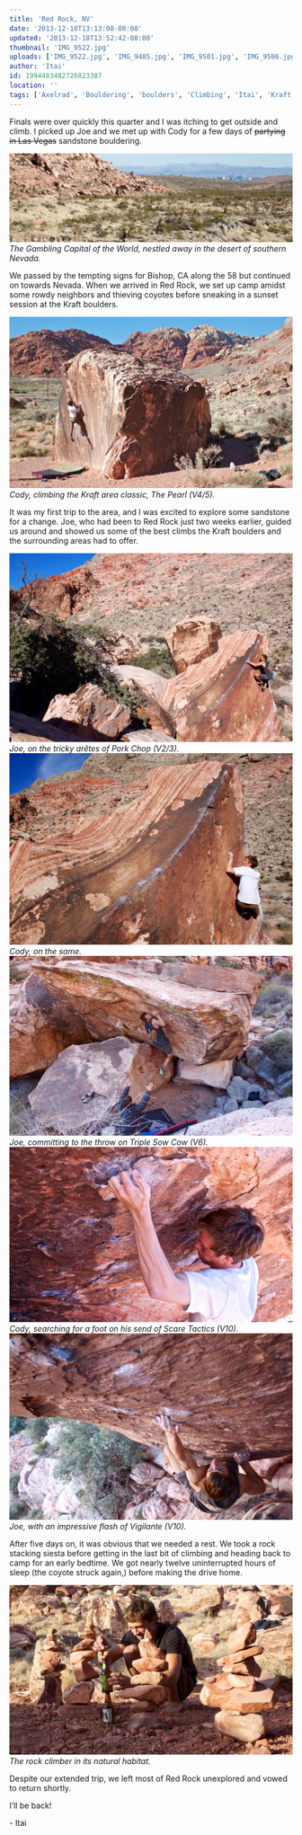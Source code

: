 ```yaml
---
title: 'Red Rock, NV'
date: '2013-12-18T13:13:00-08:00'
updated: '2013-12-18T13:52:42-08:00'
thumbnail: 'IMG_9522.jpg'
uploads: ['IMG_9522.jpg', 'IMG_9485.jpg', 'IMG_9501.jpg', 'IMG_9506.jpg', 'IMG_9511.jpg', 'IMG_9539.jpg', 'IMG_9541.jpg', 'IMG_9571.jpg']
author: 'Itai'
id: 1994483482726823387
location: ''
tags: ['Axelrad', 'Bouldering', 'boulders', 'Climbing', 'Itai', 'Kraft', 'Nevada', 'Red', 'Rock', 'sandstone']
---
```

Finals were over quickly this quarter and I was itching to get outside and climb. I picked up Joe and we met up with Cody for a few days of ~~partying in Las Vegas~~ sandstone bouldering.

![image alt](uploads/IMG_9522.jpg)*The Gambling Capital of the World, nestled away in the desert of southern Nevada.*

We passed by the tempting signs for Bishop, CA along the 58 but continued on towards Nevada. When we arrived in Red Rock, we set up camp amidst some rowdy neighbors and thieving coyotes before sneaking in a sunset session at the Kraft boulders.

![image alt](uploads/IMG_9485.jpg)*Cody, climbing the Kraft area classic, The Pearl (V4/5).*

It was my first trip to the area, and I was excited to explore some sandstone for a change. Joe, who had been to Red Rock just two weeks earlier, guided us around and showed us some of the best climbs the Kraft boulders and the surrounding areas had to offer.

![image alt](uploads/IMG_9501.jpg)*Joe, on the tricky arêtes of Pork Chop (V2/3).*![image alt](uploads/IMG_9506.jpg)*Cody, on the same.*![image alt](uploads/IMG_9511.jpg)*Joe, committing to the throw on Triple Sow Cow (V6).*![image alt](uploads/IMG_9539.jpg)*Cody, searching for a foot on his send of Scare Tactics (V10).*![image alt](uploads/IMG_9541.jpg)*Joe, with an impressive flash of Vigilante (V10).*

After five days on, it was obvious that we needed a rest. We took a rock stacking siesta before getting in the last bit of climbing and heading back to camp for an early bedtime. We got nearly twelve uninterrupted hours of sleep (the coyote struck again,) before making the drive home.

![image alt](uploads/IMG_9571.jpg)*The rock climber in its natural habitat.*

Despite our extended trip, we left most of Red Rock unexplored and vowed to return shortly. 

I’ll be back!

\- Itai
